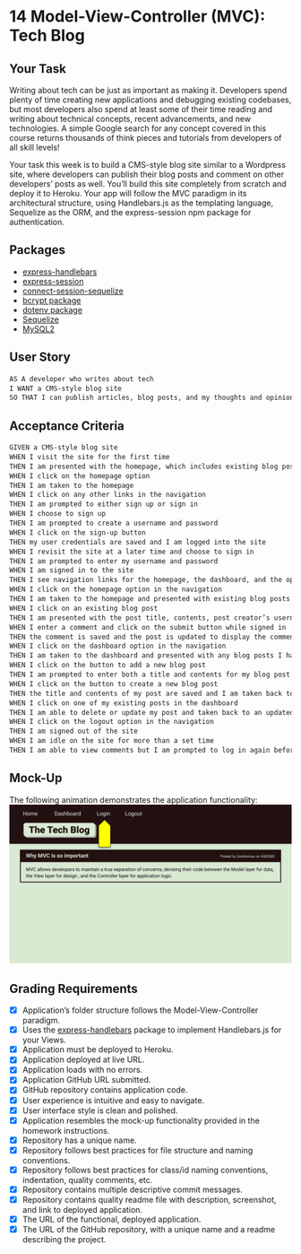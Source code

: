 # 14 Model-View-Controller (MVC): Tech Blog

## Your Task

Writing about tech can be just as important as making it. Developers spend plenty of time creating new applications and debugging existing codebases, but most developers also spend at least some of their time reading and writing about technical concepts, recent advancements, and new technologies. A simple Google search for any concept covered in this course returns thousands of think pieces and tutorials from developers of all skill levels!

Your task this week is to build a CMS-style blog site similar to a Wordpress site, where developers can publish their blog posts and comment on other developers’ posts as well. You’ll build this site completely from scratch and deploy it to Heroku. Your app will follow the MVC paradigm in its architectural structure, using Handlebars.js as the templating language, Sequelize as the ORM, and the express-session npm package for authentication.

## Packages

* [express-handlebars](https://www.npmjs.com/package/express-handlebars)
* [express-session](https://www.npmjs.com/package/express-session)
* [connect-session-sequelize](https://www.npmjs.com/package/connect-session-sequelize)
* [bcrypt package](https://www.npmjs.com/package/bcrypt)
* [dotenv package](https://www.npmjs.com/package/dotenv)
* [Sequelize](https://www.npmjs.com/package/sequelize)
* [MySQL2](https://www.npmjs.com/package/mysql2)

## User Story

```md
AS A developer who writes about tech
I WANT a CMS-style blog site
SO THAT I can publish articles, blog posts, and my thoughts and opinions
```

## Acceptance Criteria

```md
GIVEN a CMS-style blog site
WHEN I visit the site for the first time
THEN I am presented with the homepage, which includes existing blog posts if any have been posted; navigation links for the homepage and the dashboard; and the option to log in
WHEN I click on the homepage option
THEN I am taken to the homepage
WHEN I click on any other links in the navigation
THEN I am prompted to either sign up or sign in
WHEN I choose to sign up
THEN I am prompted to create a username and password
WHEN I click on the sign-up button
THEN my user credentials are saved and I am logged into the site
WHEN I revisit the site at a later time and choose to sign in
THEN I am prompted to enter my username and password
WHEN I am signed in to the site
THEN I see navigation links for the homepage, the dashboard, and the option to log out
WHEN I click on the homepage option in the navigation
THEN I am taken to the homepage and presented with existing blog posts that include the post title and the date created
WHEN I click on an existing blog post
THEN I am presented with the post title, contents, post creator’s username, and date created for that post and have the option to leave a comment
WHEN I enter a comment and click on the submit button while signed in
THEN the comment is saved and the post is updated to display the comment, the comment creator’s username, and the date created
WHEN I click on the dashboard option in the navigation
THEN I am taken to the dashboard and presented with any blog posts I have already created and the option to add a new blog post
WHEN I click on the button to add a new blog post
THEN I am prompted to enter both a title and contents for my blog post
WHEN I click on the button to create a new blog post
THEN the title and contents of my post are saved and I am taken back to an updated dashboard with my new blog post
WHEN I click on one of my existing posts in the dashboard
THEN I am able to delete or update my post and taken back to an updated dashboard
WHEN I click on the logout option in the navigation
THEN I am signed out of the site
WHEN I am idle on the site for more than a set time
THEN I am able to view comments but I am prompted to log in again before I can add, update, or delete comments
```

## Mock-Up

The following animation demonstrates the application functionality:
![Animation cycles through signing into the app, clicking on buttons, and updating blog posts.](./Assets/14-mvc-homework-demo-01.gif) 

## Grading Requirements

* [X] Application’s folder structure follows the Model-View-Controller paradigm.
* [X] Uses the [express-handlebars](https://www.npmjs.com/package/express-handlebars) package to implement Handlebars.js for your Views.
* [X] Application must be deployed to Heroku.
* [X] Application deployed at live URL.
* [X] Application loads with no errors.
* [X] Application GitHub URL submitted.
* [X] GitHub repository contains application code.
* [X] User experience is intuitive and easy to navigate.
* [X] User interface style is clean and polished.
* [X] Application resembles the mock-up functionality provided in the homework instructions.
* [X] Repository has a unique name.
* [X] Repository follows best practices for file structure and naming conventions.
* [X] Repository follows best practices for class/id naming conventions, indentation, quality comments, etc.
* [X] Repository contains multiple descriptive commit messages.
* [X] Repository contains quality readme file with description, screenshot, and link to deployed application.
* [X] The URL of the functional, deployed application.
* [X] The URL of the GitHub repository, with a unique name and a readme describing the project.
